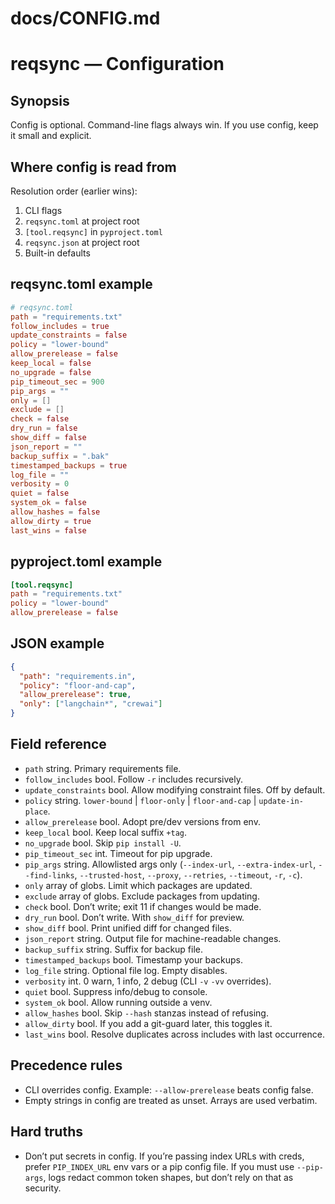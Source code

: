 # docs/CONFIG.md

# reqsync — Configuration

## Synopsis
Config is optional. Command-line flags always win. If you use config, keep it small and explicit.

## Where config is read from
Resolution order (earlier wins):
1. CLI flags
2. `reqsync.toml` at project root
3. `[tool.reqsync]` in `pyproject.toml`
4. `reqsync.json` at project root
5. Built-in defaults

## reqsync.toml example
```toml
# reqsync.toml
path = "requirements.txt"
follow_includes = true
update_constraints = false
policy = "lower-bound"
allow_prerelease = false
keep_local = false
no_upgrade = false
pip_timeout_sec = 900
pip_args = ""
only = []
exclude = []
check = false
dry_run = false
show_diff = false
json_report = ""
backup_suffix = ".bak"
timestamped_backups = true
log_file = ""
verbosity = 0
quiet = false
system_ok = false
allow_hashes = false
allow_dirty = true
last_wins = false
````

## pyproject.toml example

```toml
[tool.reqsync]
path = "requirements.txt"
policy = "lower-bound"
allow_prerelease = false
```

## JSON example

```json
{
  "path": "requirements.in",
  "policy": "floor-and-cap",
  "allow_prerelease": true,
  "only": ["langchain*", "crewai"]
}
```

## Field reference

* `path` string. Primary requirements file.
* `follow_includes` bool. Follow `-r` includes recursively.
* `update_constraints` bool. Allow modifying constraint files. Off by default.
* `policy` string. `lower-bound` | `floor-only` | `floor-and-cap` | `update-in-place`.
* `allow_prerelease` bool. Adopt pre/dev versions from env.
* `keep_local` bool. Keep local suffix `+tag`.
* `no_upgrade` bool. Skip `pip install -U`.
* `pip_timeout_sec` int. Timeout for pip upgrade.
* `pip_args` string. Allowlisted args only (`--index-url`, `--extra-index-url`, `--find-links`, `--trusted-host`, `--proxy`, `--retries`, `--timeout`, `-r`, `-c`).
* `only` array of globs. Limit which packages are updated.
* `exclude` array of globs. Exclude packages from updating.
* `check` bool. Don’t write; exit 11 if changes would be made.
* `dry_run` bool. Don’t write. With `show_diff` for preview.
* `show_diff` bool. Print unified diff for changed files.
* `json_report` string. Output file for machine-readable changes.
* `backup_suffix` string. Suffix for backup file.
* `timestamped_backups` bool. Timestamp your backups.
* `log_file` string. Optional file log. Empty disables.
* `verbosity` int. 0 warn, 1 info, 2 debug (CLI `-v` `-vv` overrides).
* `quiet` bool. Suppress info/debug to console.
* `system_ok` bool. Allow running outside a venv.
* `allow_hashes` bool. Skip `--hash` stanzas instead of refusing.
* `allow_dirty` bool. If you add a git-guard later, this toggles it.
* `last_wins` bool. Resolve duplicates across includes with last occurrence.

## Precedence rules

* CLI overrides config. Example: `--allow-prerelease` beats config false.
* Empty strings in config are treated as unset. Arrays are used verbatim.

## Hard truths

* Don’t put secrets in config. If you’re passing index URLs with creds, prefer `PIP_INDEX_URL` env vars or a pip config file. If you must use `--pip-args`, logs redact common token shapes, but don’t rely on that as security.